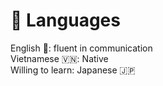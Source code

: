 # 💬 Languages
English 🏴󠁧󠁢󠁥󠁮󠁧󠁿: fluent in communication  
Vietnamese 🇻🇳: Native  
Willing to learn: Japanese 🇯🇵